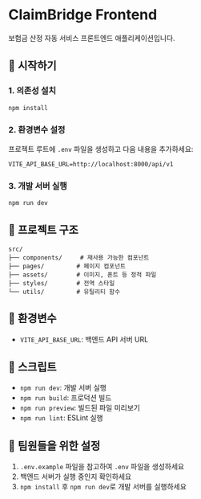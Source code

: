 # ClaimBridge Frontend

보험금 산정 자동 서비스 프론트엔드 애플리케이션입니다.

## 🚀 시작하기

### 1. 의존성 설치

```bash
npm install
```

### 2. 환경변수 설정

프로젝트 루트에 `.env` 파일을 생성하고 다음 내용을 추가하세요:

```env
VITE_API_BASE_URL=http://localhost:8000/api/v1
```

### 3. 개발 서버 실행

```bash
npm run dev
```

## 📁 프로젝트 구조

```
src/
├── components/     # 재사용 가능한 컴포넌트
├── pages/         # 페이지 컴포넌트
├── assets/        # 이미지, 폰트 등 정적 파일
├── styles/        # 전역 스타일
└── utils/         # 유틸리티 함수
```

## 🔧 환경변수

- `VITE_API_BASE_URL`: 백엔드 API 서버 URL

## 📝 스크립트

- `npm run dev`: 개발 서버 실행
- `npm run build`: 프로덕션 빌드
- `npm run preview`: 빌드된 파일 미리보기
- `npm run lint`: ESLint 실행

## 🤝 팀원들을 위한 설정

1. `.env.example` 파일을 참고하여 `.env` 파일을 생성하세요
2. 백엔드 서버가 실행 중인지 확인하세요
3. `npm install` 후 `npm run dev`로 개발 서버를 실행하세요
